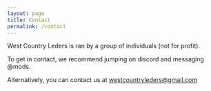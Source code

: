 ```yaml
---
layout: page
title: Contact
permalink: /contact
---
```


West Country Leders is ran by a group of individuals (not for profit).

To get in contact, we recommend jumping on discord and messaging @mods.

Alternatively, you can contact us at westcountryleders@gmail.com